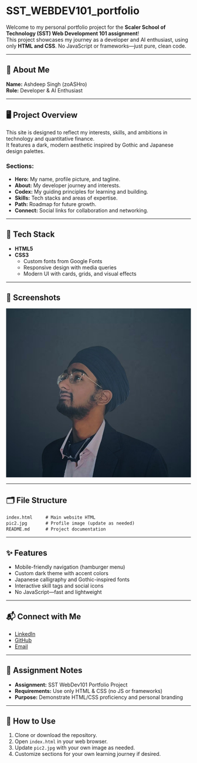# SST_WEBDEV101_portfolio

Welcome to my personal portfolio project for the **Scaler School of Technology (SST) Web Development 101 assignment**!  
This project showcases my journey as a developer and AI enthusiast, using only **HTML and CSS**. No JavaScript or frameworks—just pure, clean code.

---

## 🚀 About Me

**Name:** Ashdeep Singh (zoASHro)  
**Role:** Developer & AI Enthusiast

---

## 🖥️ Project Overview

This site is designed to reflect my interests, skills, and ambitions in technology and quantitative finance.  
It features a dark, modern aesthetic inspired by Gothic and Japanese design palettes.

### **Sections:**

- **Hero:** My name, profile picture, and tagline.
- **About:** My developer journey and interests.
- **Codex:** My guiding principles for learning and building.
- **Skills:** Tech stacks and areas of expertise.
- **Path:** Roadmap for future growth.
- **Connect:** Social links for collaboration and networking.

---

## 🌈 Tech Stack

- **HTML5**
- **CSS3**
  - Custom fonts from Google Fonts
  - Responsive design with media queries
  - Modern UI with cards, grids, and visual effects

---

## 📸 Screenshots

![Portfolio Screenshot](pic2.jpg)  

---

## 🗂️ File Structure

```
index.html     # Main website HTML
pic2.jpg       # Profile image (update as needed)
README.md      # Project documentation
```

---

## ✨ Features

- Mobile-friendly navigation (hamburger menu)
- Custom dark theme with accent colors
- Japanese calligraphy and Gothic-inspired fonts
- Interactive skill tags and social icons
- No JavaScript—fast and lightweight

---

## 📬 Connect with Me

- [LinkedIn](https://linkedin.com/in/ashdeep-singh-c0d0)
- [GitHub](https://github.com/S1i2n3g4h5)
- [Email](mailto:singh.ashdeep.2006@gmail.com)

---

## 📖 Assignment Notes

- **Assignment:** SST WebDev101 Portfolio Project
- **Requirements:** Use only HTML & CSS (no JS or frameworks)
- **Purpose:** Demonstrate HTML/CSS proficiency and personal branding

---

## 📝 How to Use

1. Clone or download the repository.
2. Open `index.html` in your web browser.
3. Update `pic2.jpg` with your own image as needed.
4. Customize sections for your own learning journey if desired.
